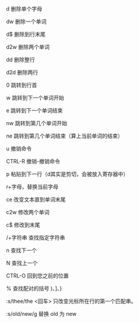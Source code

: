 d	删除单个字母

dw	删除一个单词

d$	删除到行末尾

d2w	删除两个单词

dd	删除整行

d2d	删除两行



0	跳转到行首

w	跳转到下一个单词开始

e	跳转到下一个单词结束

nw	跳转到第几个单词开始

ne	跳转到第几个单词结束（算上当前单词的结束）



u	撤销命令

CTRL-R	撤销-撤销命令



p	粘贴到下一行（d其实是剪切，会被放入寄存器中）



r+字母，替换当前字母



ce	改变文本直到单词末尾

c2w	修改两个单词

c$	修改到末尾



/+字符串	查找指定字符串

n	查找下一个

N	查找上一个

CTRL-O	回到您之前的位置

% 	查找配对的括号 )、]、}



:s/thee/the <回车>	只改变光标所在行的第一个匹配串。

 :s/old/new/g 	替换 old 为 new

